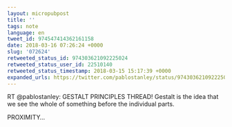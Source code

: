 ```yaml
---
layout: micropubpost
title: ''
tags: note
language: en
tweet_id: 974547414362161158
date: 2018-03-16 07:26:24 +0000
slug: '072624'
retweeted_status_id: 974303621092225024
retweeted_status_user_id: 22510140
retweeted_status_timestamp: 2018-03-15 15:17:39 +0000
expanded_urls: https://twitter.com/pablostanley/status/974303621092225024/video/1
---
```

RT @pablostanley: GESTALT PRINCIPLES THREAD!
Gestalt is the idea that we see the whole of something before the individual parts.

PROXIMITY…
